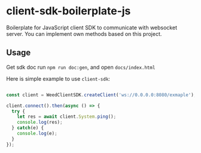 # client-sdk-boilerplate-js

Boilerplate for JavaScript client SDK to communicate with websocket server. You can implement own methods based on this project.

## Usage

Get sdk doc run `npm run doc:gen`, and open `docs/index.html`

Here is simple example to use `client-sdk`:

```javascript

const client = WeedClientSDK.createClient('ws://0.0.0.0:8080/exmaple');

client.connect().then(async () => {
  try {
    let res = await client.System.ping();
    console.log(res);
  } catch(e) {
    console.log(e);
  }
});

```
